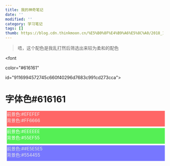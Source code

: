 ```yaml
---
title: 我的神奇笔记
date: ''
modified: ''
category: 学习笔记
tags: []
thumb: https://blog.cdn.thinkmoon.cn/%E5%B0%8F%E4%B9%A6%E5%8C%A0/2018_1/%E6%B7%B1%E5%BA%A6%E6%88%AA%E5%9B%BE_%E9%80%89%E6%8B%A9%E5%8C%BA%E5%9F%9F_20180121164113.png
---
```



> 唔，这个配色是我乱打然后筛选出来较为柔和的配色

<!-- more -->


<font
color="#616161"
id="9116994572745c660f40296d7683c991cd273cca">
<h1>字体色#616161</h1></font>
<style>.div{display:block;height:50px;width:100%;margin:5px;}.red{color:#EFEFEF; background:#FF6666;}.green{color:#FFFFFF;background:#55EF55;}.gray{color:#E5E5E5;background:#554455;}.blue{color:#E5E5E5;background:#7777FF;}</style>
<div class="div red">前景色:#EFEFEF<br />背景色:#FF6666</div>
<div class="div green">前景色:#EEEEEE<br />背景色:#55EF55</div>
<div class="div blue">前景色:##E5E5E5<br />背景色:#554455</div>
